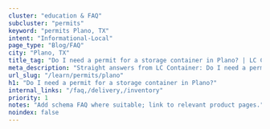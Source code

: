 ```yaml
---
cluster: "education & FAQ"
subcluster: "permits"
keyword: "permits Plano, TX"
intent: "Informational-Local"
page_type: "Blog/FAQ"
city: "Plano, TX"
title_tag: "Do I need a permit for a storage container in Plano? | LC Container"
meta_description: "Straight answers from LC Container: Do I need a permit for a storage container in Plano?. Local expertise Since 2003."
url_slug: "/learn/permits/plano"
h1: "Do I need a permit for a storage container in Plano?"
internal_links: "/faq,/delivery,/inventory"
priority: 1
notes: "Add schema FAQ where suitable; link to relevant product pages."
noindex: false
---
```


<!-- TODO: Add unique city/inventory copy, images, and internal links here. -->
